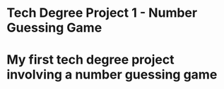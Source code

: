 # Tech Degree Project 1 - Number Guessing Game
# My first tech degree project involving a number guessing game

